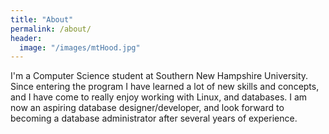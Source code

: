 ```yaml
---
title: "About"
permalink: /about/
header:
  image: "/images/mtHood.jpg"
---
```


I'm a Computer Science student at Southern New Hampshire University. Since entering the program I have learned a lot of new skills and concepts, and I have come to really enjoy working with Linux, and databases. I am now an aspiring database designer/developer, and look forward to becoming a database administrator after several years of experience.

